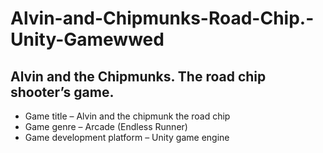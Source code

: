 # Alvin-and-Chipmunks-Road-Chip.-Unity-Gamewwed

## Alvin and the Chipmunks. The road chip shooter’s game.

+ Game title – Alvin and the chipmunk the road chip
+ Game genre – Arcade (Endless Runner)
+ Game development platform – Unity game engine
